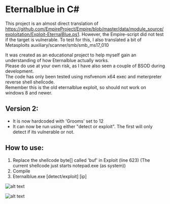 # Eternalblue in C#

This project is an almost direct translation of https://github.com/EmpireProject/Empire/blob/master/data/module_source/exploitation/Exploit-EternalBlue.ps1. However, the Empire-script did not test if the target is vulnerable. To test for this, I also translated a bit of Metasploits auxiliary/scanner/smb/smb_ms17_010

It was created as an educational project to help myself gain an understanding of how Eternalblue actually works.  
Please do use at your own risk, as I have also seen a couple of BSOD during development.  
The code has only been tested using msfvenom x64 exec and meterpreter reverse shell shellcode.  
Remember this is the old eternalblue exploit, so should not work on windows 8 and newer. 

## Version 2: 
* It is now hardcoded with 'Grooms' set to 12
* It can now be run using either "detect or exploit". The first will only detect if its vulnerable or not. 

## How to use: 
1) Replace the shellcode byte[] called 'buf' in Exploit (line 623) (The current shellcode just starts notepad.exe (as system))
2) Compile
3) Eternalblue.exe [detect/exploit] [ip]


![alt text](https://github.com/povlteksttv/Eternalblue/blob/master/img/Detect.PNG?raw=true)

![alt text](https://github.com/povlteksttv/Eternalblue/blob/master/img/Exploit.PNG?raw=true)
